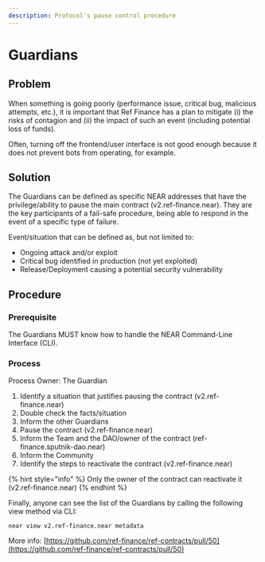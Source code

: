 ```yaml
---
description: Protocol's pause control procedure
---
```


# Guardians

## Problem

When something is going poorly (performance issue, critical bug, malicious attempts, etc.), it is important that Ref Finance has a plan to mitigate (i) the risks of contagion and (ii) the impact of such an event (including potential loss of funds).

Often, turning off the frontend/user interface is not good enough because it does not prevent bots from operating, for example.

## Solution

The Guardians can be defined as specific NEAR addresses that have the privilege/ability to pause the main contract (v2.ref-finance.near). They are the key participants of a fail-safe procedure, being able to respond in the event of a specific type of failure.

Event/situation that can be defined as, but not limited to:

* Ongoing attack and/or exploit
* Critical bug identified in production (not yet exploited)
* Release/Deployment causing a potential security vulnerability

## **Procedure**

### **Prerequisite**

The Guardians MUST know how to handle the NEAR Command-Line Interface (CLI).

### **Process**

Process Owner: The Guardian

1. Identify a situation that justifies pausing the contract (v2.ref-finance.near)
2. Double check the facts/situation
3. Inform the other Guardians
4. Pause the contract (v2.ref-finance.near)
5. Inform the Team and the DAO/owner of the contract (ref-finance.sputnik-dao.near)&#x20;
6. Inform the Community
7. Identify the steps to reactivate the contract (v2.ref-finance.near)

{% hint style="info" %}
Only the owner of the contract can reactivate it (v2.ref-finance.near)
{% endhint %}

Finally, anyone can see the list of the Guardians by calling the following view method via CLI:

```
near view v2.ref-finance.near metadata
```

More info: [https://github.com/ref-finance/ref-contracts/pull/50](https://github.com/ref-finance/ref-contracts/pull/50)
